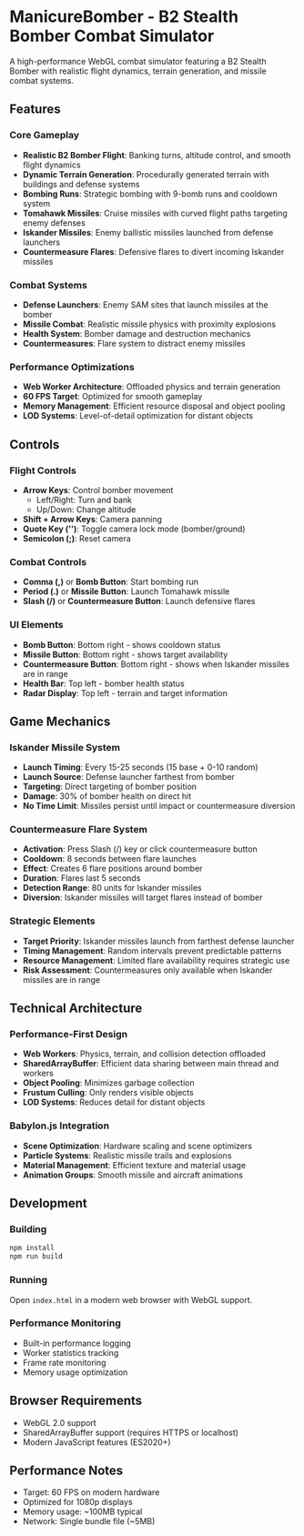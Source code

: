 # ManicureBomber - B2 Stealth Bomber Combat Simulator

A high-performance WebGL combat simulator featuring a B2 Stealth Bomber with realistic flight dynamics, terrain generation, and missile combat systems.

## Features

### Core Gameplay
- **Realistic B2 Bomber Flight**: Banking turns, altitude control, and smooth flight dynamics
- **Dynamic Terrain Generation**: Procedurally generated terrain with buildings and defense systems
- **Bombing Runs**: Strategic bombing with 9-bomb runs and cooldown system
- **Tomahawk Missiles**: Cruise missiles with curved flight paths targeting enemy defenses
- **Iskander Missiles**: Enemy ballistic missiles launched from defense launchers
- **Countermeasure Flares**: Defensive flares to divert incoming Iskander missiles

### Combat Systems
- **Defense Launchers**: Enemy SAM sites that launch missiles at the bomber
- **Missile Combat**: Realistic missile physics with proximity explosions
- **Health System**: Bomber damage and destruction mechanics
- **Countermeasures**: Flare system to distract enemy missiles

### Performance Optimizations
- **Web Worker Architecture**: Offloaded physics and terrain generation
- **60 FPS Target**: Optimized for smooth gameplay
- **Memory Management**: Efficient resource disposal and object pooling
- **LOD Systems**: Level-of-detail optimization for distant objects

## Controls

### Flight Controls
- **Arrow Keys**: Control bomber movement
  - Left/Right: Turn and bank
  - Up/Down: Change altitude
- **Shift + Arrow Keys**: Camera panning
- **Quote Key ('')**: Toggle camera lock mode (bomber/ground)
- **Semicolon (;)**: Reset camera

### Combat Controls
- **Comma (,)** or **Bomb Button**: Start bombing run
- **Period (.)** or **Missile Button**: Launch Tomahawk missile
- **Slash (/)** or **Countermeasure Button**: Launch defensive flares

### UI Elements
- **Bomb Button**: Bottom right - shows cooldown status
- **Missile Button**: Bottom right - shows target availability
- **Countermeasure Button**: Bottom right - shows when Iskander missiles are in range
- **Health Bar**: Top left - bomber health status
- **Radar Display**: Top left - terrain and target information

## Game Mechanics

### Iskander Missile System
- **Launch Timing**: Every 15-25 seconds (15 base + 0-10 random)
- **Launch Source**: Defense launcher farthest from bomber
- **Targeting**: Direct targeting of bomber position
- **Damage**: 30% of bomber health on direct hit
- **No Time Limit**: Missiles persist until impact or countermeasure diversion

### Countermeasure Flare System
- **Activation**: Press Slash (/) key or click countermeasure button
- **Cooldown**: 8 seconds between flare launches
- **Effect**: Creates 6 flare positions around bomber
- **Duration**: Flares last 5 seconds
- **Detection Range**: 80 units for Iskander missiles
- **Diversion**: Iskander missiles will target flares instead of bomber

### Strategic Elements
- **Target Priority**: Iskander missiles launch from farthest defense launcher
- **Timing Management**: Random intervals prevent predictable patterns
- **Resource Management**: Limited flare availability requires strategic use
- **Risk Assessment**: Countermeasures only available when Iskander missiles are in range

## Technical Architecture

### Performance-First Design
- **Web Workers**: Physics, terrain, and collision detection offloaded
- **SharedArrayBuffer**: Efficient data sharing between main thread and workers
- **Object Pooling**: Minimizes garbage collection
- **Frustum Culling**: Only renders visible objects
- **LOD Systems**: Reduces detail for distant objects

### Babylon.js Integration
- **Scene Optimization**: Hardware scaling and scene optimizers
- **Particle Systems**: Realistic missile trails and explosions
- **Material Management**: Efficient texture and material usage
- **Animation Groups**: Smooth missile and aircraft animations

## Development

### Building
```bash
npm install
npm run build
```

### Running
Open `index.html` in a modern web browser with WebGL support.

### Performance Monitoring
- Built-in performance logging
- Worker statistics tracking
- Frame rate monitoring
- Memory usage optimization

## Browser Requirements
- WebGL 2.0 support
- SharedArrayBuffer support (requires HTTPS or localhost)
- Modern JavaScript features (ES2020+)

## Performance Notes
- Target: 60 FPS on modern hardware
- Optimized for 1080p displays
- Memory usage: ~100MB typical
- Network: Single bundle file (~5MB)
